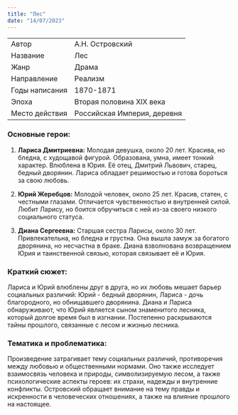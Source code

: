 ```yaml
---
title: "Лес"
date: "14/07/2023"
---
```


|                |                             |
| -------------- | --------------------------- |
| Автор          | А.Н. Островский             |
| Название       | Лес                         |
| Жанр           | Драма                       |
| Направление    | Реализм                     |
| Годы написания | 1870-1871                   |
| Эпоха          | Вторая половина XIX века    |
| Место действия | Российская Империя, деревня |

### Основные герои:

1. **Лариса Дмитриевна:** Молодая девушка, около 20 лет. Красива, но бледна, с худощавой фигурой. Образована, умна, имеет тонкий характер. Влюблена в Юрия. Её отец, Дмитрий Львович, старец, бедный дворянин. Лариса обладает решимостью и готова бороться за свою любовь.

2. **Юрий Жеребцов:** Молодой человек, около 25 лет. Красив, статен, с честными глазами. Отличается чувственностью и внутренней силой. Любит Ларису, но боится обручиться с ней из-за своего низкого социального статуса.

3. **Диана Сергеевна:** Старшая сестра Ларисы, около 30 лет. Привлекательна, но бледна и грустна. Она вышла замуж за богатого дворянина, но несчастна в браке. Диана взволнована возвращением Юрия и таинственной связью, которая связывает её и Юрия.

### Краткий сюжет:

Лариса и Юрий влюблены друг в друга, но их любовь мешает барьер социальных различий: Юрий - бедный дворянин, Лариса - дочь благородного, но обнищавшего дворянина. Диана и Лариса обнаруживают, что Юрий является сыном знаменитого лесника, который долгое время был в изгнании. Постепенно раскрываются тайны прошлого, связанные с лесом и жизнью лесника.

### Тематика и проблематика:

Произведение затрагивает тему социальных различий, противоречия между любовью и общественными нормами. Оно также исследует взаимосвязь человека и природы, символизируемую лесом, а также психологические аспекты героев: их страхи, надежды и внутренние конфликты. Островский обращает внимание на тему правды и искренности в человеческих отношениях, а также на влияние прошлого на настоящее.
